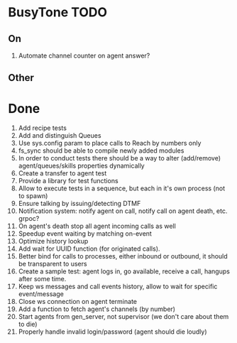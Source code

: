 BusyTone TODO
=============

## On

1. Automate channel counter on agent answer?

## Other

Done
====

1. Add recipe tests
2. Add and distinguish Queues
2. Use sys.config param to place calls to Reach by numbers only
1. fs_sync should be able to compile newly added modules
1. In order to conduct tests there should be a way to alter (add/remove) agent/queues/skills properties dynamically
1. Create a transfer to agent test
3. Provide a library for test functions
1. Allow to execute tests in a sequence, but each in it's own process (not to spawn)
3. Ensure talking by issuing/detecting DTMF
1. Notification system: notify agent on call, notify call on agent death, etc. grpoc?
2. On agent's death stop all agent incoming calls as well
2. Speedup event waiting by matching on-event
3. Optimize history lookup
4. Add wait for UUID function (for originated calls).
1. Better bind for calls to processes, either inbound or outbound, it should be transparent to users
1. Create a sample test: agent logs in, go available, receive a call, hangups after some time.
1. Keep ws messages and call events history, allow to wait for specific event/message
1. Close ws connection on agent terminate
3. Add a function to fetch agent's channels (by number)
1. Start agents from gen_server, not supervisor (we don't care about them to die)
4. Properly handle invalid login/password (agent should die loudly)
